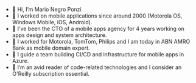 - 👋 Hi, I’m Mario Negro Ponzi
- 👀 I worked on mobile applications since around 2000 (Motorola OS, Windows Mobile, iOS, Android).
- 👀 I've been the CTO of a mobile apps agency for 4 years working on apps design and system architecture.
- 👀 I worked for Motorola, TomTom, Philips and I am today in ABN AMRO Bank as mobile domain expert.
- 👀 I guide a team building CI/CD and infrastructure for mobile apps in Azure.
- 🌱 I’m an avid reader of code-related technologies and I consider an O'Reilly subscription essential.

<!---
marionegroponzi/marionegroponzi is a ✨ special ✨ repository because its `README.md` (this file) appears on your GitHub profile.
You can click the Preview link to take a look at your changes.
--->

